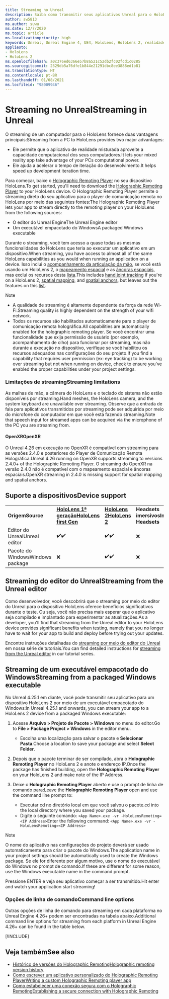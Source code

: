 ```yaml
---
title: Streaming no Unreal
description: Saiba como transmitir seus aplicativos Unreal para o HoloLens 2, incluindo opções de linha de comando e limitações de streaming.
author: sw5813
ms.author: suwu
ms.date: 12/7/2020
ms.topic: article
ms.localizationpriority: high
keywords: Unreal, Unreal Engine 4, UE4, HoloLens, HoloLens 2, realidade misturada, streaming, PC, comunicação remota do aplicativo holográfico, player de comunicação remota holográfica, documentação, headset de realidade misturada, headset do windows mixed reality, headset de realidade virtual
appliesto:
- HoloLens
- HoloLens 2
ms.openlocfilehash: a0c376ed6366e57b8a521c52db2fc02fcd1c0285
ms.sourcegitcommit: 2329db5a76dfe1b844e21291dbc8ee3888ed1b81
ms.translationtype: HT
ms.contentlocale: pt-BR
ms.lasthandoff: 01/08/2021
ms.locfileid: "98009946"
---
```

# <a name="streaming-in-unreal"></a><span data-ttu-id="0e8e0-104">Streaming no Unreal</span><span class="sxs-lookup"><span data-stu-id="0e8e0-104">Streaming in Unreal</span></span>

<span data-ttu-id="0e8e0-105">O streaming de um computador para o HoloLens fornece duas vantagens principais:</span><span class="sxs-lookup"><span data-stu-id="0e8e0-105">Streaming from a PC to HoloLens provides two major advantages:</span></span> 
* <span data-ttu-id="0e8e0-106">Ele permite que o aplicativo de realidade misturada aproveite a capacidade computacional dos seus computadores.</span><span class="sxs-lookup"><span data-stu-id="0e8e0-106">It lets your mixed reality app take advantage of your PCs computational power.</span></span> 
* <span data-ttu-id="0e8e0-107">Ele ajuda a acelerar o tempo de iteração do desenvolvimento.</span><span class="sxs-lookup"><span data-stu-id="0e8e0-107">It helps speed up development iteration time.</span></span> 

<span data-ttu-id="0e8e0-108">Para começar, baixe o [Holographic Remoting Player](../platform-capabilities-and-apis/holographic-remoting-player.md) no seu dispositivo HoloLens.</span><span class="sxs-lookup"><span data-stu-id="0e8e0-108">To get started, you'll need to download the [Holographic Remoting Player](../platform-capabilities-and-apis/holographic-remoting-player.md) to your HoloLens device.</span></span> <span data-ttu-id="0e8e0-109">O Holographic Remoting Player permite o streaming direto do seu aplicativo para o player de comunicação remota no HoloLens por meio das seguintes fontes:</span><span class="sxs-lookup"><span data-stu-id="0e8e0-109">The Holographic Remoting Player lets your app to stream  directly to the remoting player on your HoloLens from the following sources:</span></span>

* <span data-ttu-id="0e8e0-110">O editor do Unreal Engine</span><span class="sxs-lookup"><span data-stu-id="0e8e0-110">The Unreal Engine editor</span></span>
* <span data-ttu-id="0e8e0-111">Um executável empacotado do Windows</span><span class="sxs-lookup"><span data-stu-id="0e8e0-111">A packaged Windows executable</span></span> 

<span data-ttu-id="0e8e0-112">Durante o streaming, você tem acesso a quase todas as mesmas funcionalidades do HoloLens que teria ao executar um aplicativo em um dispositivo.</span><span class="sxs-lookup"><span data-stu-id="0e8e0-112">When streaming, you have access to almost all of the same HoloLens capabilities as you would when running an application on a device.</span></span> <span data-ttu-id="0e8e0-113">Isso inclui o [acompanhamento da articulação da mão](unreal-hand-tracking.md), se você está usando um HoloLens 2, o [mapeamento espacial](unreal-spatial-mapping.md) e as [âncoras espaciais](unreal-spatial-anchors.md), mas exclui os recursos desta [lista](../platform-capabilities-and-apis/holographic-remoting-troubleshooting.md).</span><span class="sxs-lookup"><span data-stu-id="0e8e0-113">This includes [hand joint tracking](unreal-hand-tracking.md) if you're on a HoloLens 2, [spatial mapping](unreal-spatial-mapping.md), and [spatial anchors](unreal-spatial-anchors.md), but leaves out the features on this [list](../platform-capabilities-and-apis/holographic-remoting-troubleshooting.md).</span></span> 

> [!NOTE]
> * <span data-ttu-id="0e8e0-114">A qualidade de streaming é altamente dependente da força da rede Wi-Fi.</span><span class="sxs-lookup"><span data-stu-id="0e8e0-114">Streaming quality is highly dependent on the strength of your wifi network.</span></span>
> * <span data-ttu-id="0e8e0-115">Todos os recursos são habilitados automaticamente para o player de comunicação remota holográfica.</span><span class="sxs-lookup"><span data-stu-id="0e8e0-115">All capabilities are automatically enabled for the holographic remoting player.</span></span> <span data-ttu-id="0e8e0-116">Se você encontrar uma funcionalidade que exija permissão de usuário (por exemplo, acompanhamento de olho) para funcionar por streaming, mas não durante a execução no dispositivo, verifique se você habilitou os recursos adequados nas configurações do seu projeto.</span><span class="sxs-lookup"><span data-stu-id="0e8e0-116">If you find a capability that requires user permission (ex: eye tracking) to be working over streaming but not when running on device, check to ensure you've enabled the proper capabilities under your project settings.</span></span>

### <a name="streaming-limitations"></a><span data-ttu-id="0e8e0-117">Limitações de streaming</span><span class="sxs-lookup"><span data-stu-id="0e8e0-117">Streaming limitations</span></span>

<span data-ttu-id="0e8e0-118">As malhas de mão, a câmera do HoloLens e o teclado do sistema não estão disponíveis por streaming.</span><span class="sxs-lookup"><span data-stu-id="0e8e0-118">Hand meshes, the HoloLens camera, and the system keyboard are unavailable over streaming.</span></span> <span data-ttu-id="0e8e0-119">Observe que a entrada de fala para aplicativos transmitidos por streaming pode ser adquirida por meio do microfone do computador em que você está fazendo streaming.</span><span class="sxs-lookup"><span data-stu-id="0e8e0-119">Note that speech input for streamed apps can be acquired via the microphone of the PC you are streaming from.</span></span>

#### <a name="openxr"></a><span data-ttu-id="0e8e0-120">OpenXR</span><span class="sxs-lookup"><span data-stu-id="0e8e0-120">OpenXR</span></span>

<span data-ttu-id="0e8e0-121">O Unreal 4.26 em execução no OpenXR é compatível com streaming para as versões 2.4.0 e posteriores do Player de Comunicação Remota Holográfica.</span><span class="sxs-lookup"><span data-stu-id="0e8e0-121">Unreal 4.26 running on OpenXR supports streaming to versions 2.4.0+ of the Holographic Remoting Player.</span></span> <span data-ttu-id="0e8e0-122">O streaming do OpenXR na versão 2.4.0 não é compatível com o mapeamento espacial e âncoras espaciais.</span><span class="sxs-lookup"><span data-stu-id="0e8e0-122">OpenXR streaming in 2.4.0 is missing support for spatial mapping and spatial anchors.</span></span> 

## <a name="device-support"></a><span data-ttu-id="0e8e0-123">Suporte a dispositivos</span><span class="sxs-lookup"><span data-stu-id="0e8e0-123">Device support</span></span>

<table>
    <colgroup>
    <col width="33%" />
    <col width="33%" />
    <col width="33%" />
    </colgroup>
    <tr>
        <td><span data-ttu-id="0e8e0-124"><strong>Origem</strong></span><span class="sxs-lookup"><span data-stu-id="0e8e0-124"><strong>Source</strong></span></span></td>
        <td><span data-ttu-id="0e8e0-125"><a href="https://docs.microsoft.com/hololens/hololens1-hardware"><strong>HoloLens 1ª geração</strong></a></span><span class="sxs-lookup"><span data-stu-id="0e8e0-125"><a href="https://docs.microsoft.com/hololens/hololens1-hardware"><strong>HoloLens first Gen</strong></a></span></span></td>
        <td><span data-ttu-id="0e8e0-126"><a href="https://www.microsoft.com/hololens/hardware"><strong>HoloLens 2</strong></a></span><span class="sxs-lookup"><span data-stu-id="0e8e0-126"><a href="https://www.microsoft.com/hololens/hardware"><strong>HoloLens 2</strong></a></span></span></td>
        <td><span data-ttu-id="0e8e0-127"><strong>Headsets imersivos</strong></span><span class="sxs-lookup"><span data-stu-id="0e8e0-127"><strong>Immersive Headsets</strong></span></span></td>
    </tr>
     <tr>
        <td><span data-ttu-id="0e8e0-128">Editor do Unreal</span><span class="sxs-lookup"><span data-stu-id="0e8e0-128">Unreal editor</span></span></td>
        <td><span data-ttu-id="0e8e0-129">✔️</span><span class="sxs-lookup"><span data-stu-id="0e8e0-129">✔️</span></span></td>
        <td><span data-ttu-id="0e8e0-130">✔️</span><span class="sxs-lookup"><span data-stu-id="0e8e0-130">✔️</span></span></td>
        <td>❌</td>
    </tr>
    <tr>
        <td><span data-ttu-id="0e8e0-131">Pacote do Windows</span><span class="sxs-lookup"><span data-stu-id="0e8e0-131">Windows package</span></span></td>
        <td>❌</td>
        <td><span data-ttu-id="0e8e0-132">✔️</span><span class="sxs-lookup"><span data-stu-id="0e8e0-132">✔️</span></span></td>
        <td>❌</td>
    </tr>

</table>

## <a name="streaming-from-the-unreal-editor"></a><span data-ttu-id="0e8e0-133">Streaming do editor do Unreal</span><span class="sxs-lookup"><span data-stu-id="0e8e0-133">Streaming from the Unreal editor</span></span>

<span data-ttu-id="0e8e0-134">Como desenvolvedor, você descobrirá que o streaming por meio do editor do Unreal para o dispositivo HoloLens oferece benefícios significativos durante o teste. Ou seja, você não precisa mais esperar que o aplicativo seja compilado e implantado para experimentar as atualizações.</span><span class="sxs-lookup"><span data-stu-id="0e8e0-134">As a developer, you'll find that streaming from the Unreal editor to your HoloLens device provides significant benefits when testing, namely that you no longer have to wait for your app to build and deploy before trying out your updates.</span></span>

<span data-ttu-id="0e8e0-135">Encontre instruções detalhadas do [streaming por meio do editor do Unreal](tutorials/unreal-uxt-ch6.md#device-only-streaming) em nossa série de tutoriais.</span><span class="sxs-lookup"><span data-stu-id="0e8e0-135">You can find detailed instructions for [streaming from the Unreal editor](tutorials/unreal-uxt-ch6.md#device-only-streaming) in our tutorial series.</span></span>

## <a name="streaming-from-a-packaged-windows-executable"></a><span data-ttu-id="0e8e0-136">Streaming de um executável empacotado do Windows</span><span class="sxs-lookup"><span data-stu-id="0e8e0-136">Streaming from a packaged Windows executable</span></span>

<span data-ttu-id="0e8e0-137">No Unreal 4.25.1 em diante, você pode transmitir seu aplicativo para um dispositivo HoloLens 2 por meio de um executável empacotado do Windows:</span><span class="sxs-lookup"><span data-stu-id="0e8e0-137">In Unreal 4.25.1 and onwards, you can stream your app to a HoloLens 2 device from a packaged Windows executable:</span></span> 

1. <span data-ttu-id="0e8e0-138">Acesse **Arquivo > Projeto de Pacote > Windows** no menu do editor.</span><span class="sxs-lookup"><span data-stu-id="0e8e0-138">Go to **File > Package Project > Windows** in the editor menu.</span></span> 
    * <span data-ttu-id="0e8e0-139">Escolha uma localização para salvar o pacote e **Selecionar Pasta**.</span><span class="sxs-lookup"><span data-stu-id="0e8e0-139">Choose a location to save your package and select **Select Folder**.</span></span>

2. <span data-ttu-id="0e8e0-140">Depois que o pacote terminar de ser compilado, abra o **Holographic Remoting Player** no HoloLens 2 e anote o endereço IP.</span><span class="sxs-lookup"><span data-stu-id="0e8e0-140">Once the package has finished building, open the **Holographic Remoting Player** on your HoloLens 2 and make note of the IP Address.</span></span> 
3. <span data-ttu-id="0e8e0-141">Deixe o **Holographic Remoting Player** aberto e use o prompt de linha de comando para:</span><span class="sxs-lookup"><span data-stu-id="0e8e0-141">Leave the **Holographic Remoting Player** open and use the command line prompt to:</span></span> 
    * <span data-ttu-id="0e8e0-142">Executar cd no diretório local em que você salvou o pacote.</span><span class="sxs-lookup"><span data-stu-id="0e8e0-142">cd into the local directory where you saved your package.</span></span>
    * <span data-ttu-id="0e8e0-143">Digite o seguinte comando: `<App Name>.exe -vr -HoloLensRemoting=<IP Address>`</span><span class="sxs-lookup"><span data-stu-id="0e8e0-143">Enter the following command: `<App Name>.exe -vr -HoloLensRemoting=<IP Address>`</span></span>

> [!NOTE]
> <span data-ttu-id="0e8e0-144">O nome do aplicativo nas configurações do projeto deverá ser usado automaticamente para criar o pacote do Windows.</span><span class="sxs-lookup"><span data-stu-id="0e8e0-144">The application name in your project settings should be automatically used to create the Windows package.</span></span> <span data-ttu-id="0e8e0-145">Se ele for diferente por algum motivo, use o nome do executável do Windows no prompt de comando.</span><span class="sxs-lookup"><span data-stu-id="0e8e0-145">If these are different for some reason, use the Windows executable name in the command prompt.</span></span>

<span data-ttu-id="0e8e0-146">Pressione ENTER e veja seu aplicativo começar a ser transmitido.</span><span class="sxs-lookup"><span data-stu-id="0e8e0-146">Hit enter and watch your application start streaming!</span></span>

### <a name="command-line-options"></a><span data-ttu-id="0e8e0-147">Opções de linha de comando</span><span class="sxs-lookup"><span data-stu-id="0e8e0-147">Command line options</span></span>

<span data-ttu-id="0e8e0-148">Outras opções de linha de comando para streaming em cada plataforma no Unreal Engine 4.26+ podem ser encontradas na tabela abaixo.</span><span class="sxs-lookup"><span data-stu-id="0e8e0-148">Additional command line options for streaming from each platform in Unreal Engine 4.26+ can be found in the table below.</span></span> 

[!INCLUDE[](includes/tabs-streaming-args.md)]

## <a name="see-also"></a><span data-ttu-id="0e8e0-149">Veja também</span><span class="sxs-lookup"><span data-stu-id="0e8e0-149">See also</span></span>

* [<span data-ttu-id="0e8e0-150">Histórico de versões do Holographic Remoting</span><span class="sxs-lookup"><span data-stu-id="0e8e0-150">Holographic remoting version history</span></span>](../platform-capabilities-and-apis/holographic-remoting-version-history.md)
* [<span data-ttu-id="0e8e0-151">Como escrever um aplicativo personalizado do Holographic Remoting Player</span><span class="sxs-lookup"><span data-stu-id="0e8e0-151">Writing a custom Holographic Remoting player app</span></span>](../platform-capabilities-and-apis/holographic-remoting-create-player.md)
* [<span data-ttu-id="0e8e0-152">Como estabelecer uma conexão segura com o Holographic Remoting</span><span class="sxs-lookup"><span data-stu-id="0e8e0-152">Establishing a secure connection with Holographic Remoting</span></span>](../platform-capabilities-and-apis/holographic-remoting-secure-connection.md)
